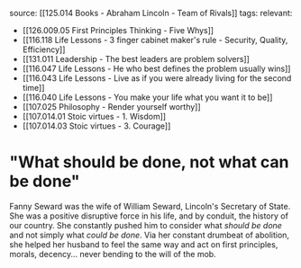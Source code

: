 source: [[125.014 Books - Abraham Lincoln - Team of Rivals]]
tags:
relevant:
- [[126.009.05 First Principles Thinking - Five Whys]]
- [[116.118 Life Lessons - 3 finger cabinet maker's rule - Security, Quality, Efficiency]]
- [[131.011 Leadership - The best leaders are problem solvers]]
- [[116.047 Life Lessons - He who best defines the problem usually wins]]
- [[116.043 Life Lessons - Live as if you were already living for the second time]]
- [[116.040 Life Lessons - You make your life what you want it to be]]
- [[107.025 Philosophy - Render yourself worthy]]
- [[107.014.01 Stoic virtues - 1. Wisdom]]
- [[107.014.03 Stoic virtues - 3. Courage]]

# "What should be done, not what can be done"

Fanny Seward was the wife of William Seward, Lincoln's Secretary of State. She was a positive disruptive force in his life, and by conduit, the history of our country. She constantly pushed him to consider what _should be done_ and not simply what _could be done_. Via her constant drumbeat of abolition, she helped her husband to feel the same way and act on first principles, morals, decency... never bending to the will of the mob.
